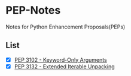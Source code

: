 # PEP-Notes
Notes for Python Enhancement Proposals(PEPs)

## List

- [x] [PEP 3102 - Keyword-Only Arguments](./3102_KeywordOnlyArguments/3102_KeywordOnlyArguments.ipynb)
- [x] [PEP 3132 - Extended Iterable Unpacking](./3132_ExtendedIterableUnpacking/3132_ExtendedIterableUnpacking.ipynb)
